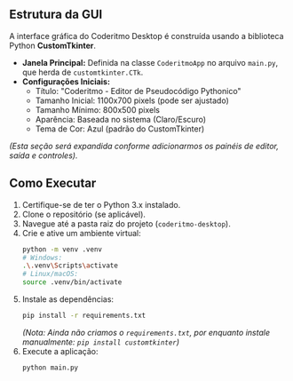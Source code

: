 ## Estrutura da GUI

A interface gráfica do Coderitmo Desktop é construída usando a biblioteca Python **CustomTkinter**.

*   **Janela Principal:** Definida na classe `CoderitmoApp` no arquivo `main.py`, que herda de `customtkinter.CTk`.
*   **Configurações Iniciais:**
    *   Título: "Coderitmo - Editor de Pseudocódigo Pythonico"
    *   Tamanho Inicial: 1100x700 pixels (pode ser ajustado)
    *   Tamanho Mínimo: 800x500 pixels
    *   Aparência: Baseada no sistema (Claro/Escuro)
    *   Tema de Cor: Azul (padrão do CustomTkinter)

*(Esta seção será expandida conforme adicionarmos os painéis de editor, saída e controles).*

## Como Executar

1.  Certifique-se de ter o Python 3.x instalado.
2.  Clone o repositório (se aplicável).
3.  Navegue até a pasta raiz do projeto (`coderitmo-desktop`).
4.  Crie e ative um ambiente virtual:
    ```bash
    python -m venv .venv
    # Windows:
    .\.venv\Scripts\activate
    # Linux/macOS:
    source .venv/bin/activate
    ```
5.  Instale as dependências:
    ```bash
    pip install -r requirements.txt
    ```
    *(Nota: Ainda não criamos o `requirements.txt`, por enquanto instale manualmente: `pip install customtkinter`)*
6.  Execute a aplicação:
    ```bash
    python main.py
    ```